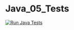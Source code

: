 # Java_05_Tests
[![Run Java Tests](https://github.com/dymshamaria/Java_05_Tests/actions/workflows/run-tests.yml/badge.svg)](https://github.com/dymshamaria/Java_05_Tests/actions/workflows/run-tests.yml)
